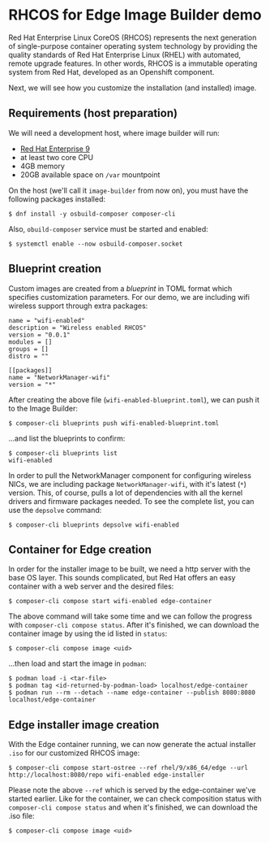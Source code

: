 RHCOS for Edge Image Builder demo
====

Red Hat Enterprise Linux CoreOS (RHCOS) represents the next generation of single-purpose container operating system technology by providing the quality standards of Red Hat Enterprise Linux (RHEL) with automated, remote upgrade features. In other words, RHCOS is a immutable operating system from Red Hat, developed as an Openshift component.

Next, we will see how you customize the installation (and installed) image.

Requirements (host preparation)
---

We will need a development host, where image builder will run:
  * [Red Hat Enterprise 9](https://developers.redhat.com/products/rhel/download)
  * at least two core CPU
  * 4GB memory
  * 20GB available space on `/var` mountpoint

On the host (we'll call it `image-builder` from now on), you must have the following packages installed:

```
$ dnf install -y osbuild-composer composer-cli
```

Also, `obuild-composer` service must be started and enabled:

```
$ systemctl enable --now osbuild-composer.socket
```

Blueprint creation
---

Custom images are created from a _blueprint_ in TOML format which specifies customization parameters. For our demo, we are including wifi wireless support through extra packages:

```
name = "wifi-enabled"
description = "Wireless enabled RHCOS"
version = "0.0.1"
modules = []
groups = []
distro = ""

[[packages]]
name = "NetworkManager-wifi"
version = "*"
```

After creating the above file (`wifi-enabled-blueprint.toml`), we can push it to the Image Builder:

```
$ composer-cli blueprints push wifi-enabled-blueprint.toml
```

...and list the blueprints to confirm:

```
$ composer-cli blueprints list
wifi-enabled
```

In order to pull the NetworkManager component for configuring wireless NICs, we are including package `NetworkManager-wifi`, with it's latest (`*`) version. This, of course, pulls a lot of dependencies with all the kernel drivers and firmware packages needed. To see the complete list, you can use the `depsolve` command:

```
$ composer-cli blueprints depsolve wifi-enabled
```

Container for Edge creation
---

In order for the installer image to be built, we need a http server with the base OS layer. This sounds complicated, but Red Hat offers an easy container with a web server and the desired files:

```
$ composer-cli compose start wifi-enabled edge-container
```

The above command will take some time and we can follow the progress with `composer-cli compose status`. After it's finished, we can download the container image by using the id listed in `status`:

```
$ composer-cli compose image <uid>
```

...then load and start the image in `podman`:

```
$ podman load -i <tar-file>
$ podman tag <id-returned-by-podman-load> localhost/edge-container
$ podman run --rm --detach --name edge-container --publish 8080:8080 localhost/edge-container
```

Edge installer image creation
---

With the Edge container running, we can now generate the actual installer `.iso` for our customized RHCOS image:

```
$ composer-cli compose start-ostree --ref rhel/9/x86_64/edge --url http://localhost:8080/repo wifi-enabled edge-installer
```

Please note the above `--ref` which is served by the edge-container we've started earlier. Like for the container, we can check composition status with `composer-cli compose status` and when it's finished, we can download the .iso file:

```
$ composer-cli compose image <uid>
```
